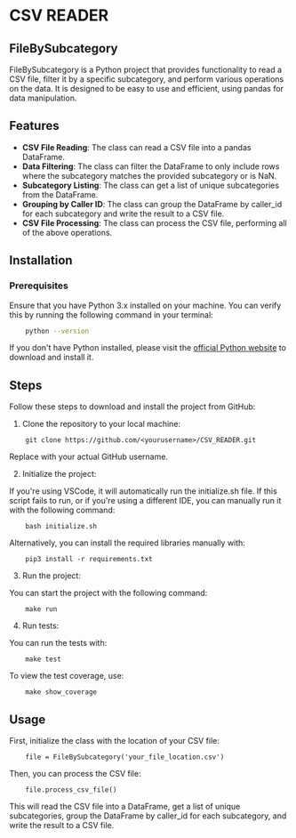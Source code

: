 # CSV READER

## FileBySubcategory
FileBySubcategory is a Python project that provides functionality to read a CSV file, filter it by a specific subcategory, and perform various operations on the data. It is designed to be easy to use and efficient, using pandas for data manipulation.

## Features
- **CSV File Reading**: The class can read a CSV file into a pandas DataFrame.
- **Data Filtering**: The class can filter the DataFrame to only include rows where the subcategory matches the provided subcategory or is NaN.
- **Subcategory Listing**: The class can get a list of unique subcategories from the DataFrame.
- **Grouping by Caller ID**: The class can group the DataFrame by caller_id for each subcategory and write the result to a CSV file.
- **CSV File Processing**: The class can process the CSV file, performing all of the above operations.

## Installation

### Prerequisites

Ensure that you have Python 3.x installed on your machine. You can verify this by running the following command in your terminal:

```bash
    python --version
```

If you don't have Python installed, please visit the [official Python website](https://www.python.org/downloads/) to download and install it.

## Steps
Follow these steps to download and install the project from GitHub:

1. Clone the repository to your local machine:
```
    git clone https://github.com/<yourusername>/CSV_READER.git
```
Replace <yourusername> with your actual GitHub username.

2. Initialize the project:

If you're using VSCode, it will automatically run the initialize.sh file. If this script fails to run, or if you're using a different IDE, you can manually run it with the following command:
```
    bash initialize.sh
```

Alternatively, you can install the required libraries manually with:
```
    pip3 install -r requirements.txt
```

3. Run the project:

You can start the project with the following command:
```
    make run
```

4. Run tests:

You can run the tests with:
```
    make test
```
To view the test coverage, use:
```
    make show_coverage
```

## Usage
First, initialize the class with the location of your CSV file:
```
    file = FileBySubcategory('your_file_location.csv')
```

Then, you can process the CSV file:
```
    file.process_csv_file()
```

This will read the CSV file into a DataFrame, get a list of unique subcategories, group the DataFrame by caller_id for each subcategory, and write the result to a CSV file.
